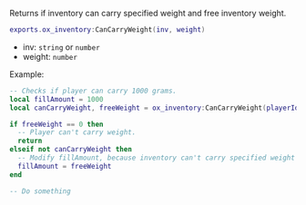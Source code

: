 Returns if inventory can carry specified weight and free inventory weight.

```lua
exports.ox_inventory:CanCarryWeight(inv, weight)
```

* inv: `string` or `number`
* weight: `number`

Example:

```lua
-- Checks if player can carry 1000 grams.
local fillAmount = 1000
local canCarryWeight, freeWeight = ox_inventory:CanCarryWeight(playerId, fillAmount)

if freeWeight == 0 then
  -- Player can't carry weight.
  return
elseif not canCarryWeight then
  -- Modify fillAmount, because inventory can't carry specified weight
  fillAmount = freeWeight
end

-- Do something
```
